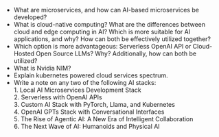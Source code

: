* What are microservices, and how can AI-based microservices be developed?  
* What is cloud-native computing? What are the differences between cloud and edge computing in AI? Which is more suitable for AI applications, and why? How can both be effectively utilized together?  
* Which option is more advantageous: Serverless OpenAI API or Cloud-Hosted Open Source LLMs? Why? Additionally, how can both be utilized?  
* What is Nvidia NIM?  
* Explain kubernetes powered cloud services spectrum.  
* Write a note on any two of the following AI stacks:  
          1\. Local AI Microservices Development Stack  
          2\. Serverless with OpenAI APIs  
          3\. Custom AI Stack with PyTorch, Llama, and Kubernetes  
          4\. OpenAI GPTs Stack with Conversational Interfaces  
          5\. The Rise of Agentic AI: A New Era of Intelligent Collaboration  
          6\. The Next Wave of AI: Humanoids and Physical AI

